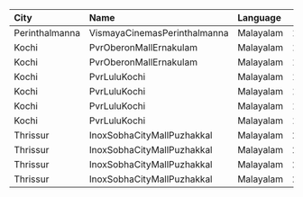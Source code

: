 | City           | Name                         | Language  |  Time | Type          | Price | Capacity | Booked |
| :------------- | :--------------------------- | :-------- | ----: | :------------ | ----: | -------: | -----: |
| Perinthalmanna | VismayaCinemasPerinthalmanna | Malayalam | 16:00 | Platinum      |  100₹ |      151 |     85 |
| Kochi          | PvrOberonMallErnakulam       | Malayalam | 16:25 | Classic       |  129₹ |       36 |     18 |
| Kochi          | PvrOberonMallErnakulam       | Malayalam | 16:25 | ClassicPlus   |  160₹ |       81 |     53 |
| Kochi          | PvrLuluKochi                 | Malayalam | 19:40 | Classic       |  110₹ |       39 |     23 |
| Kochi          | PvrLuluKochi                 | Malayalam | 19:40 | ClassicPlus   |  140₹ |       91 |     55 |
| Kochi          | PvrLuluKochi                 | Malayalam | 19:40 | Prime         |  160₹ |       64 |     39 |
| Kochi          | PvrLuluKochi                 | Malayalam | 19:40 | Recliner      |  290₹ |        9 |      6 |
| Thrissur       | InoxSobhaCityMallPuzhakkal   | Malayalam | 22:30 | RoyalRecliner |  290₹ |        3 |      0 |
| Thrissur       | InoxSobhaCityMallPuzhakkal   | Malayalam | 22:30 | Royal         |  170₹ |        7 |      0 |
| Thrissur       | InoxSobhaCityMallPuzhakkal   | Malayalam | 22:30 | Club          |  170₹ |       58 |      0 |
| Thrissur       | InoxSobhaCityMallPuzhakkal   | Malayalam | 22:30 | Executive     |  130₹ |        7 |      0 |